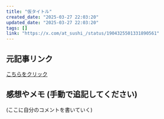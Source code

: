 ```yaml
---
title: "仮タイトル"
created_date: "2025-03-27 22:03:20"
updated_date: "2025-03-27 22:03:20"
tags: []
link: "https://x.com/at_sushi_/status/1904325501331890561"
---
```

## 元記事リンク
[こちらをクリック](https://x.com/at_sushi_/status/1904325501331890561)

## 感想やメモ (手動で追記してください)
(ここに自分のコメントを書いていく)
